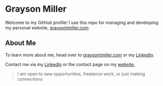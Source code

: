 
# Grayson Miller

Welcome to my GitHub profile! I use this repo for managing and developing my personal website, [graysontmiller.com](https://graysontmiller.github.io/graysontmiller/)

## About Me
To learn more about me, head over to [graysontmiller.com](https://graysontmiller.github.io/graysontmiller/) or my [LinkedIn](www.linkedin.com/in/graysontmiller).

Contact me via my [LinkedIn](www.linkedin.com/in/graysontmiller) or the contact page on my [website.](https://graysontmiller.github.io/graysontmiller/contact)
> I am open to new opportunities, freelance work, or just making connections


